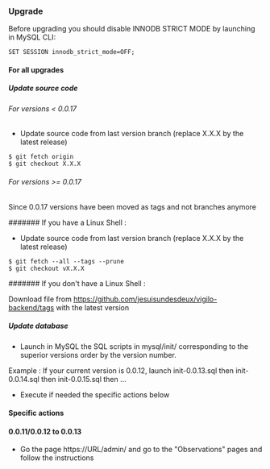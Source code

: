 ### Upgrade
Before upgrading you should disable INNODB STRICT MODE by launching in MySQL CLI:

```
SET SESSION innodb_strict_mode=OFF;
```

#### For all upgrades

##### Update source code

###### For versions < 0.0.17

* Update source code from last version branch (replace X.X.X by the latest release)
```
$ git fetch origin
$ git checkout X.X.X
```

###### For versions >= 0.0.17

Since 0.0.17 versions have been moved as tags and not branches anymore

####### If you have a Linux Shell :
* Update source code from last version branch (replace X.X.X by the latest release)

```
$ git fetch --all --tags --prune
$ git checkout vX.X.X
```

####### If you don't have a Linux Shell :

Download file from https://github.com/jesuisundesdeux/vigilo-backend/tags with the latest version


##### Update database

* Launch in MySQL the SQL scripts in mysql/init/ corresponding to the superior versions order by the version number.

Example :
  If your current version is 0.0.12, launch init-0.0.13.sql then init-0.0.14.sql then init-0.0.15.sql then ...

* Execute if needed the specific actions below 

#### Specific actions

#### 0.0.11/0.0.12 to 0.0.13

* Go the page https://URL/admin/ and go to the "Observations" pages and follow the instructions

